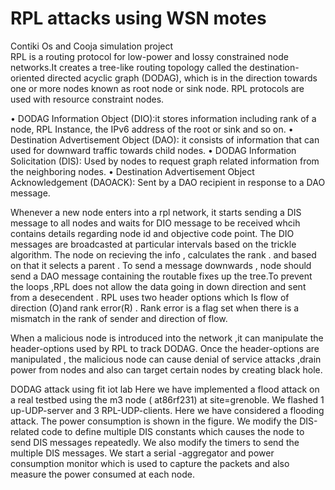 # RPL attacks using WSN motes
Contiki Os and Cooja simulation project  
RPL is a routing protocol for low-power and lossy constrained node networks.It creates a tree-like routing topology called the destination-oriented directed acyclic graph (DODAG), which is in the direction towards one or more nodes known as  root node or sink node. RPL protocols are used with resource constraint nodes. 

• DODAG Information Object (DIO):it stores information including   rank of a node, RPL Instance, the IPv6 address of the root or sink and so on.
 • Destination Advertisement Object (DAO): it consists of information that can used for downward traffic towards child nodes.
 • DODAG Information Solicitation (DIS): Used by nodes to request graph related information from the neighboring nodes.
 • Destination Advertisement Object Acknowledgement (DAOACK): Sent by a DAO recipient in response to a DAO message. 

Whenever a new node enters into a rpl network, it starts sending a DIS message to all nodes and waits for DIO message to be received whcih contains details regarding node id and objective code point. The DIO messages are broadcasted  at particular intervals based on the trickle algorithm. The node on recieving the info , calculates the rank . and based on that it selects a parent . To  send a message downwards , node should send a DAO message  containing the routable fixes up the tree.To prevent the loops ,RPL  does not allow the data  going in down direction and sent from a desecendent . RPL uses two header options which
Is flow of direction (O)and rank error(R) . Rank error is a flag set when there is a mismatch in the rank of sender and direction of flow.

When a malicious node is introduced into the network ,it can manipulate the header-options used by  RPL to track DODAG. Once the header-options are manipulated , the malicious node can cause denial of service attacks ,drain power from nodes and also can target certain nodes by creating black hole.


DODAG attack using fit iot lab
Here we have implemented a flood attack on a real testbed using the m3 node ( at86rf231) at site=grenoble. We flashed 1 up-UDP-server and 3 RPL-UDP-clients.  Here we have considered a flooding attack. The power consumption is shown in the figure. We modify the DIS-related code to define multiple DIS constants which causes the node to send DIS messages repeatedly. We also modify the timers to send the multiple DIS messages. We start a serial -aggregator and power consumption monitor which is used to capture the packets and also measure the power consumed at each node.
